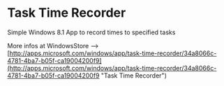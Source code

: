 Task Time Recorder
================

Simple Windows 8.1 App to record times to specified tasks

More infos at WindowsStore --> [http://apps.microsoft.com/windows/app/task-time-recorder/34a8066c-4781-4ba7-b05f-ca19004200f9](http://apps.microsoft.com/windows/app/task-time-recorder/34a8066c-4781-4ba7-b05f-ca19004200f9 "Task Time Recorder")
